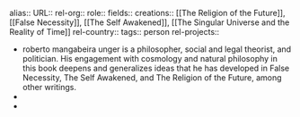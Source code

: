alias::
URL::
rel-org::
role::
fields::
creations:: [[The Religion of the Future]], [[False Necessity]], [[The Self Awakened]], [[The Singular Universe and the Reality of Time]]
rel-country::
tags:: person
rel-projects::


- roberto mangabeira unger is a philosopher, social and legal theorist, and politician. His engagement with cosmology and natural philosophy in this book deepens and generalizes ideas that he has developed in False Necessity, The Self Awakened, and The Religion of the Future, among other writings.
-
-

